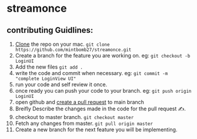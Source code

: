 # streamonce

## contributing Guidlines:
1. [Clone](https://docs.github.com/en/enterprise/2.13/user/articles/cloning-a-repository) the repo on your mac. `git clone https://github.com/mintbomb27/streamonce.git`
2. Create a branch for the feature you are working on. eg: `git checkout -b LoginUI`
3. Add the new files `git add .`
4. write the code and commit when necessary. eg: `git commit -m "complete LoginView UI"`
5. run your code and self review it once.
6. once ready you can push your code to your branch. eg: `git push origin LoginUI`
7. open github and [create a pull request](https://docs.github.com/en/free-pro-team@latest/github/collaborating-with-issues-and-pull-requests/creating-a-pull-request) to main branch
8. Breifly Describe the changes made in the code for the pull request ✍️.
9. checkout to master branch. `git checkout master`
10. Fetch any changes from master. `git pull origin master`
11. Create a new branch for the next feature you will be implementing.
